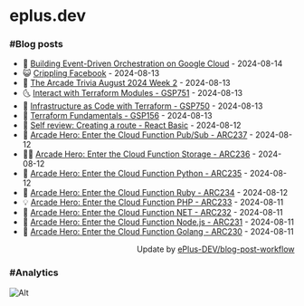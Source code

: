# eplus.dev

### #Blog posts

<!-- BLOG-POST-LIST:START -->
 - 🧰 [Building Event-Driven Orchestration on Google Cloud](https://eplus.dev/building-event-driven-orchestration-on-google-cloud) - 2024-08-14
 - 😺 [Crippling Facebook](https://eplus.dev/crippling-facebook) - 2024-08-13
 - 🗽 [The Arcade Trivia August 2024 Week 2](https://eplus.dev/the-arcade-trivia-august-2024-week-2) - 2024-08-13
 - 🌜 [Interact with Terraform Modules - GSP751](https://eplus.dev/interact-with-terraform-modules-gsp751) - 2024-08-13
 - 📝 [Infrastructure as Code with Terraform - GSP750](https://eplus.dev/infrastructure-as-code-with-terraform-gsp750) - 2024-08-13
 - 🚀 [Terraform Fundamentals - GSP156](https://eplus.dev/terraform-fundamentals-gsp156) - 2024-08-13
 - 💼 [Self review: Creating a route - React Basic](https://eplus.dev/self-review-creating-a-route-react-basic) - 2024-08-12
 - 🦣 [Arcade Hero: Enter the Cloud Function Pub/Sub - ARC237](https://eplus.dev/arcade-hero-enter-the-cloud-function-pub-sub-arc-237) - 2024-08-12
 - 👨‍🏫 [Arcade Hero: Enter the Cloud Function Storage - ARC236](https://eplus.dev/arcade-hero-enter-the-cloud-function-storage-arc236) - 2024-08-12
 - 🔭 [Arcade Hero: Enter the Cloud Function Python - ARC235](https://eplus.dev/arcade-hero-enter-the-cloud-function-python-arc235) - 2024-08-12
 - 🤡 [Arcade Hero: Enter the Cloud Function Ruby - ARC234](https://eplus.dev/arcade-hero-enter-the-cloud-function-ruby-arc234) - 2024-08-12
 - 💡 [Arcade Hero: Enter the Cloud Function PHP - ARC233](https://eplus.dev/arcade-hero-enter-the-cloud-function-php-arc233) - 2024-08-11
 - 🦣 [Arcade Hero: Enter the Cloud Function NET - ARC232](https://eplus.dev/arcade-hero-enter-the-cloud-function-net-arc232) - 2024-08-11
 - 💪 [Arcade Hero: Enter the Cloud Function Node.js - ARC231](https://eplus.dev/arcade-hero-enter-the-cloud-function-nodejs-arc231) - 2024-08-11
 - 🤡 [Arcade Hero: Enter the Cloud Function Golang - ARC230](https://eplus.dev/arcade-hero-enter-the-cloud-function-golang-arc230) - 2024-08-11<!-- BLOG-POST-LIST:END -->

<div align="right">
  Update by <a target="_blank"
    href="https://github.com/ePlus-DEV/blog-post-workflow">ePlus-DEV/blog-post-workflow</a>
</div>

### #Analytics
![Alt](https://repobeats.axiom.co/api/embed/9990f7cddfbad8d834990b10ccad05f81ac1096f.svg "Repobeats analytics image")

